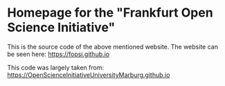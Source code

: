 # Homepage for the "Frankfurt Open Science Initiative" 

This is the source code of the above mentioned website.
The website can be seen here: 
https://fopsi.github.io

This code was largely taken from:
https://OpenScienceInitiativeUniversityMarburg.github.io
